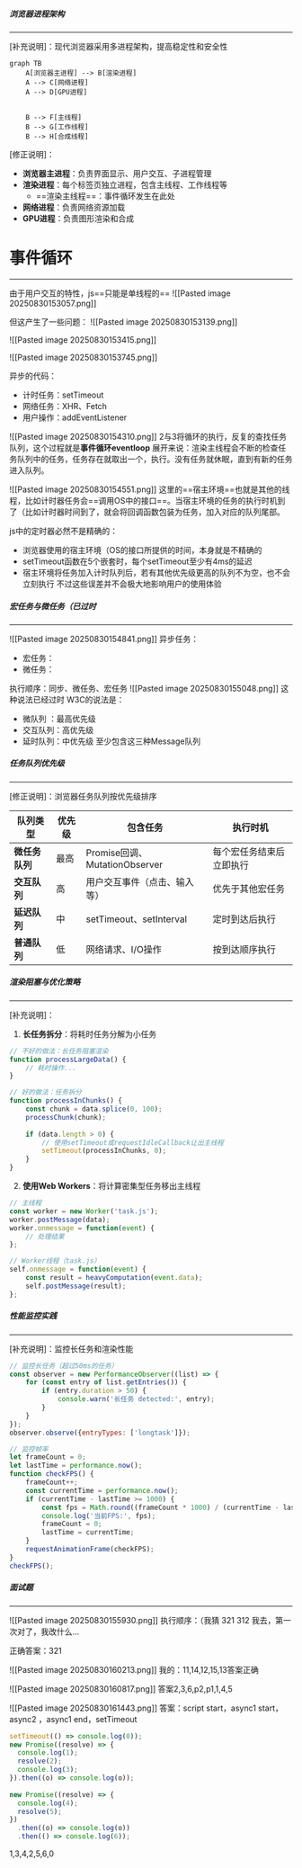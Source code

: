 ##### 浏览器进程架构
---
[补充说明]：现代浏览器采用多进程架构，提高稳定性和安全性

```mermaid
graph TB
    A[浏览器主进程] --> B[渲染进程]
    A --> C[网络进程]
    A --> D[GPU进程]

    
    B --> F[主线程]
    B --> G[工作线程]
    B --> H[合成线程]
```

[修正说明]：
- **浏览器主进程**：负责界面显示、用户交互、子进程管理
- **渲染进程**：每个标签页独立进程，包含主线程、工作线程等
	- ==渲染主线程==：事件循环发生在此处
- **网络进程**：负责网络资源加载
- **GPU进程**：负责图形渲染和合成
# 事件循环
---
由于用户交互的特性，js==只能是单线程的==
![[Pasted image 20250830153057.png]]

但这产生了一些问题：
![[Pasted image 20250830153139.png]]


![[Pasted image 20250830153415.png]]

![[Pasted image 20250830153745.png]]

异步的代码：
- 计时任务：setTimeout
- 网络任务：XHR、Fetch
- 用户操作：addEventListener

![[Pasted image 20250830154310.png]]
2与3将循环的执行，反复的查找任务队列，这个过程就是**事件循环eventloop**
展开来说：渲染主线程会不断的检查任务队列中的任务，任务存在就取出一个，执行。没有任务就休眠，直到有新的任务进入队列。


![[Pasted image 20250830154551.png]]
这里的==宿主环境==也就是其他的线程，比如计时器任务会==调用OS中的接口==。当宿主环境的任务的执行时机到了（比如计时器时间到了，就会将回调函数包装为任务，加入对应的队列尾部。

js中的定时器必然不是精确的：
- 浏览器使用的宿主环境（OS的接口所提供的时间，本身就是不精确的
- setTimeout函数在5个嵌套时，每个setTimeout至少有4ms的延迟
- 宿主环境将任务加入计时队列后，若有其他优先级更高的队列不为空，也不会立刻执行
不过这些误差并不会极大地影响用户的使用体验

##### 宏任务与微任务（已过时
---
![[Pasted image 20250830154841.png]]
异步任务：
- 宏任务：
- 微任务：

执行顺序：同步、微任务、宏任务
![[Pasted image 20250830155048.png]]
这种说法已经过时
W3C的说法是：
- 微队列    ：最高优先级
- 交互队列：高优先级
- 延时队列：中优先级
至少包含这三种Message队列

##### 任务队列优先级
---
[修正说明]：浏览器任务队列按优先级排序

| 队列类型 | 优先级 | 包含任务 | 执行时机 |
|---------|--------|----------|----------|
| **微任务队列** | 最高 | Promise回调、MutationObserver | 每个宏任务结束后立即执行 |
| **交互队列** | 高 | 用户交互事件（点击、输入等） | 优先于其他宏任务 |
| **延迟队列** | 中 | setTimeout、setInterval | 定时到达后执行 |
| **普通队列** | 低 | 网络请求、I/O操作 | 按到达顺序执行 |

##### 渲染阻塞与优化策略
---
[补充说明]：
1. **长任务拆分**：将耗时任务分解为小任务
```javascript
// 不好的做法：长任务阻塞渲染
function processLargeData() {
    // 耗时操作...
}

// 好的做法：任务拆分
function processInChunks() {
    const chunk = data.splice(0, 100);
    processChunk(chunk);
    
    if (data.length > 0) {
        // 使用setTimeout或requestIdleCallback让出主线程
        setTimeout(processInChunks, 0);
    }
}
```

2. **使用Web Workers**：将计算密集型任务移出主线程
```javascript
// 主线程
const worker = new Worker('task.js');
worker.postMessage(data);
worker.onmessage = function(event) {
    // 处理结果
};

// Worker线程（task.js）
self.onmessage = function(event) {
    const result = heavyComputation(event.data);
    self.postMessage(result);
};
```

##### 性能监控实践
---
[补充说明]：监控长任务和渲染性能
```javascript
// 监控长任务（超过50ms的任务）
const observer = new PerformanceObserver((list) => {
    for (const entry of list.getEntries()) {
        if (entry.duration > 50) {
            console.warn('长任务 detected:', entry);
        }
    }
});
observer.observe({entryTypes: ['longtask']});

// 监控帧率
let frameCount = 0;
let lastTime = performance.now();
function checkFPS() {
    frameCount++;
    const currentTime = performance.now();
    if (currentTime - lastTime >= 1000) {
        const fps = Math.round((frameCount * 1000) / (currentTime - lastTime));
        console.log('当前FPS:', fps);
        frameCount = 0;
        lastTime = currentTime;
    }
    requestAnimationFrame(checkFPS);
}
checkFPS();
```

##### 面试题
---
![[Pasted image 20250830155930.png]]
执行顺序：（我猜 321 312
我去，第一次对了，我改什么...

正确答案：321

![[Pasted image 20250830160213.png]]
我的：11,14,12,15,13答案正确

![[Pasted image 20250830160817.png]]
答案2,3,6,p2,p1,1,4,5

![[Pasted image 20250830161443.png]]
 答案：script start，async1 start，async2 ，async1 end，setTimeout

```javascript
setTimeout(() => console.log(0));
new Promise((resolve) => {
  console.log(1);
  resolve(2);
  console.log(3);
}).then((o) => console.log(o));
 
new Promise((resolve) => {
  console.log(4);
  resolve(5);
})
  .then((o) => console.log(o))
  .then(() => console.log(6));
```
1,3,4,2,5,6,0